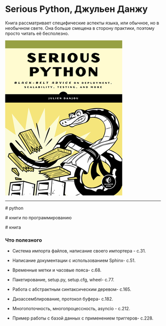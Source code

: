 # Serious Python, Джульен Данжу

Книга рассматривает специфические аспекты языка, или обычное, но в необычном свете. Она больше смещена в сторону практики, поэтому просто читать её бесполезно.

![2020-07-12_serious_python](./2020-07-12_serious_python.png)

---

\# python

\# книги по программированию

\# книга

### Что полезного

* Система импорта файлов, написание своего импортера - с.31.

* Написание документации с использованием Sphinx- с.51.

* Временные метки и часовые пояса- с.68.

* Пакетирование, setup.py, setup.cfg, wheel- с.77.

* Работа с абстрактным синтаксическим деревом- с.165.

* Дизассемблирование, протокол буфера- с.182.

* Многопоточность, многопроцессность, asyncio - с.212.

* Пример работы с базой данных с применением триггеров- с.228.

  